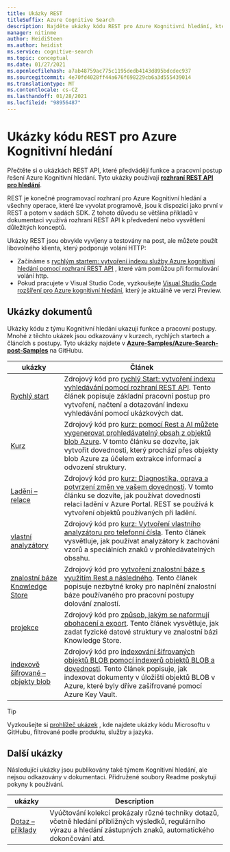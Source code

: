 ```yaml
---
title: Ukázky REST
titleSuffix: Azure Cognitive Search
description: Najděte ukázky kódu REST pro Azure Kognitivní hledání, které používají rozhraní REST API pro vyhledávání nebo správu.
manager: nitinme
author: HeidiSteen
ms.author: heidist
ms.service: cognitive-search
ms.topic: conceptual
ms.date: 01/27/2021
ms.openlocfilehash: a7ab48759ac775c1195dedb4143d895bdcdec937
ms.sourcegitcommit: 4e70fd4028ff44a676f698229cb6a3d555439014
ms.translationtype: MT
ms.contentlocale: cs-CZ
ms.lasthandoff: 01/28/2021
ms.locfileid: "98956487"
---
```

# <a name="rest-code-samples-for-azure-cognitive-search"></a>Ukázky kódu REST pro Azure Kognitivní hledání

Přečtěte si o ukázkách REST API, které předvádějí funkce a pracovní postup řešení Azure Kognitivní hledání. Tyto ukázky používají [**rozhraní REST API pro hledání**](/rest/api/searchservice).

REST je konečné programovací rozhraní pro Azure Kognitivní hledání a všechny operace, které lze vyvolat programově, jsou k dispozici jako první v REST a potom v sadách SDK. Z tohoto důvodu se většina příkladů v dokumentaci využívá rozhraní REST API k předvedení nebo vysvětlení důležitých konceptů.

Ukázky REST jsou obvykle vyvíjeny a testovány na post, ale můžete použít libovolného klienta, který podporuje volání HTTP:

+ Začínáme s [rychlým startem: vytvoření indexu služby Azure kognitivní hledání pomocí rozhraní REST API](search-get-started-rest.md) , které vám pomůžou při formulování volání http.
+ Pokud pracujete v Visual Studio Code, vyzkoušejte [Visual Studio Code rozšíření pro Azure kognitivní hledání](search-get-started-vs-code.md), který je aktuálně ve verzi Preview.

## <a name="doc-samples"></a>Ukázky dokumentů

Ukázky kódu z týmu Kognitivní hledání ukazují funkce a pracovní postupy. Mnohé z těchto ukázek jsou odkazovány v kurzech, rychlých startech a článcích s postupy. Tyto ukázky najdete v [**Azure-Samples/Azure-Search-post-Samples**](https://github.com/Azure-Samples/azure-search-postman-samples) na GitHubu.

| ukázky | Článek |
|---------|---------|
| [Rychlý start](https://github.com/Azure-Samples/azure-search-postman-samples/tree/master/Quickstart) | Zdrojový kód pro [rychlý Start: vytvoření indexu vyhledávání pomocí rozhraní REST API](search-get-started-rest.md). Tento článek popisuje základní pracovní postup pro vytvoření, načtení a dotazování indexu vyhledávání pomocí ukázkových dat. |
| [Kurz](https://github.com/Azure-Samples/azure-search-postman-samples/tree/master/Tutorial) | Zdrojový kód pro [kurz: pomocí Rest a AI můžete vygenerovat prohledávatelný obsah z objektů blob Azure](cognitive-search-tutorial-blob.md). V tomto článku se dozvíte, jak vytvořit dovednosti, který prochází přes objekty blob Azure za účelem extrakce informací a odvození struktury.|
| [Ladění – relace](https://github.com/Azure-Samples/azure-search-postman-samples/tree/master/Debug-sessions) | Zdrojový kód pro [kurz: Diagnostika, oprava a potvrzení změn ve vašem dovednosti](cognitive-search-tutorial-debug-sessions.md). V tomto článku se dozvíte, jak používat dovednosti relaci ladění v Azure Portal. REST se používá k vytvoření objektů používaných při ladění.|
| [vlastní analyzátory](https://github.com/Azure-Samples/azure-search-postman-samples/tree/master/custom-analyzers) | Zdrojový kód pro [kurz: Vytvoření vlastního analyzátoru pro telefonní čísla](tutorial-create-custom-analyzer.md). Tento článek vysvětluje, jak používat analyzátory k zachování vzorů a speciálních znaků v prohledávatelných obsahu.|
| [znalostní báze Knowledge Store](https://github.com/Azure-Samples/azure-search-postman-samples/tree/master/knowledge-store) | Zdrojový kód pro [vytvoření znalostní báze s využitím Rest a následného](knowledge-store-create-rest.md). Tento článek popisuje nezbytné kroky pro naplnění znalostní báze používaného pro pracovní postupy dolování znalostí. |
| [projekce](https://github.com/Azure-Samples/azure-search-postman-samples/tree/master/projections) | Zdrojový kód pro [způsob, jakým se naformují obohacení a export](knowledge-store-projections-examples.md). Tento článek vysvětluje, jak zadat fyzické datové struktury ve znalostní bázi Knowledge Store.|
| [indexově šifrované – objekty blob](https://github.com/Azure-Samples/azure-search-postman-samples/commit/f5ebb141f1ff98f571ab84ac59dcd6fd06a46718) | Zdrojový kód pro [indexování šifrovaných objektů BLOB pomocí indexerů objektů BLOB a dovednosti](search-howto-index-encrypted-blobs.md). Tento článek popisuje, jak indexovat dokumenty v úložišti objektů BLOB v Azure, které byly dříve zašifrované pomocí Azure Key Vault. |

> [!Tip]
> Vyzkoušejte si [prohlížeč ukázek](/samples/browse/?expanded=azure&languages=http&products=azure-cognitive-search) , kde najdete ukázky kódu Microsoftu v GitHubu, filtrované podle produktu, služby a jazyka.

## <a name="other-samples"></a>Další ukázky

Následující ukázky jsou publikovány také týmem Kognitivní hledání, ale nejsou odkazovány v dokumentaci. Přidružené soubory Readme poskytují pokyny k používání.

| ukázky | Description |
|---------|-------------|
| [Dotaz – příklady](https://github.com/Azure-Samples/azure-search-postman-samples/tree/master/Query-examples) | Vyúčtování kolekcí prokázaly různé techniky dotazů, včetně hledání přibližných výsledků, regulárního výrazu a hledání zástupných znaků, automatického dokončování atd. |
